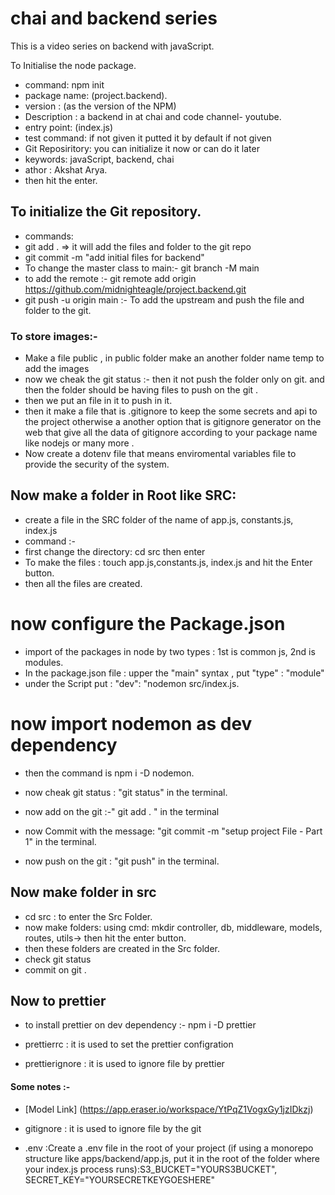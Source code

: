 # chai and backend series 
This is a video series on backend with javaScript.


 To Initialise the node package.
 - command: npm init
 - package name: (project.backend).
 - version : (as the version of the NPM)
 - Description : a backend in at chai and code channel- youtube.
 - entry point: (index.js)
 - test command: if not given it putted it by default if not given 
 - Git Reposiritory: you can initialize it now or can do it later
 - keywords: javaScript, backend, chai 
 - athor : Akshat Arya. 
 - then hit the enter.

 ## To initialize the Git repository.
 - commands:
 - git add . => it will add the files and folder to the git repo
 - git commit -m "add initial files for backend"
 - To change the master class to main:- git branch -M main
 - to add the remote :- git remote add origin https://github.com/midnighteagle/project.backend.git 
 - git push -u origin main :- To add the upstream and push the file and folder to the git.


 ### To store images:-
 - Make a file public , in public folder make an another folder name temp to add the images 
 - now we cheak the git status :- then it not push the folder only on git. and then the folder should be having files to push on the git .
 - then we put an file in it to push in it.
 - then it make a file that is .gitignore to keep the some secrets and api to the project otherwise a another option that is gitignore generator on the web that give all the data of gitignore according to your package name like nodejs or many more .
 - Now create a dotenv file that means enviromental variables file to provide the security of the system.


## Now make a folder in Root like SRC:
- create a file in the SRC folder of the name of app.js, constants.js, index.js
- command :-
- first change the directory: cd src then enter 
- To make the files : touch app.js,constants.js, index.js and hit the Enter button.
- then all the files are created.

# now configure the Package.json
- import of the packages in node by two types : 1st is common js, 2nd is modules.
- In the package.json file : upper the "main" syntax , put "type" : "module" 
- under the Script put : "dev": "nodemon src/index.js.

# now import nodemon as dev dependency 
- then the command is  npm i -D nodemon.

- now cheak git status : "git status" in the terminal.
- now add on the git :-" git add . " in the terminal
- now Commit with the message: "git commit -m "setup project File - Part 1" in the terminal.
- now push on the git : "git push" in the terminal.


## Now make folder in src
- cd src : to enter the Src Folder.
- now make folders: using cmd: mkdir controller, db, middleware, models, routes, utils-> then hit the enter button.
- then these folders are created in the Src folder.
- check git status
- commit on git . 

## Now to prettier 
- to install prettier on dev dependency :- npm i -D prettier

- prettierrc : it is used to set the prettier configration
- prettierignore : it is used to ignore file by prettier  





#### Some notes :-

- [Model Link] (https://app.eraser.io/workspace/YtPqZ1VogxGy1jzIDkzj)

- gitignore : it is used to ignore file by the git 
- .env :Create a .env file in the root of your project (if using a monorepo structure like apps/backend/app.js, put it in the root of the folder where your index.js process runs):S3_BUCKET="YOURS3BUCKET", SECRET_KEY="YOURSECRETKEYGOESHERE"
